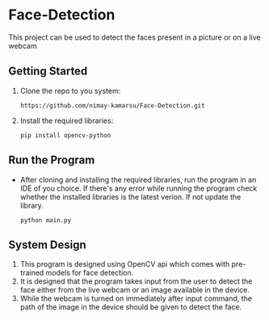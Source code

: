 # Face-Detection
This project can be used to detect the faces present in a picture or on a live webcam

## Getting Started
1. Clone the repo to you system:
   ```
   https://github.com/nimay-kamarsu/Face-Detection.git
   ```
2. Install the required libraries:
   ```
   pip install opencv-python
   ```

## Run the Program
* After cloning and installing the required libraries, run the program in an IDE of you choice. If there's any error while running the program check whether the installed libraries is the latest verion. If not update the library.
  ```
  python main.py
  ```

## System Design
1. This program is designed using OpenCV api which comes with pre-trained models for face detection.
2. It is designed that the program takes input from the user to detect the face either from the live webcam or an image available in the device.
3. While the webcam is turned on immediately after input command, the path of the image in the device should be given to detect the face.
